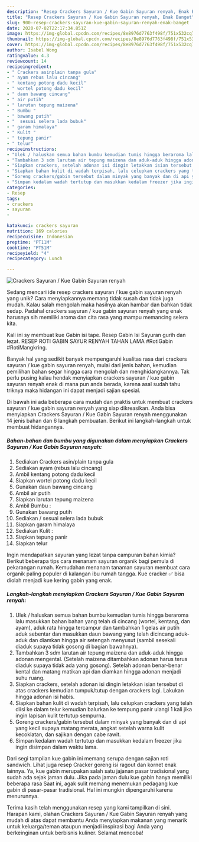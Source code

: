 ```yaml
---
description: "Resep Crackers Sayuran / Kue Gabin Sayuran renyah, Enak Banget"
title: "Resep Crackers Sayuran / Kue Gabin Sayuran renyah, Enak Banget"
slug: 900-resep-crackers-sayuran-kue-gabin-sayuran-renyah-enak-banget
date: 2020-07-02T22:17:34.851Z
image: https://img-global.cpcdn.com/recipes/8e8976d7763f498f/751x532cq70/crackers-sayuran-kue-gabin-sayuran-renyah-foto-resep-utama.jpg
thumbnail: https://img-global.cpcdn.com/recipes/8e8976d7763f498f/751x532cq70/crackers-sayuran-kue-gabin-sayuran-renyah-foto-resep-utama.jpg
cover: https://img-global.cpcdn.com/recipes/8e8976d7763f498f/751x532cq70/crackers-sayuran-kue-gabin-sayuran-renyah-foto-resep-utama.jpg
author: Isabel Wong
ratingvalue: 4.3
reviewcount: 14
recipeingredient:
- " Crackers asinplain tanpa gula"
- " ayam rebus lalu cincang"
- " kentang potong dadu kecil"
- " wortel potong dadu kecil"
- " daun bawang cincang"
- " air putih"
- " larutan tepung maizena"
- " Bumbu "
- " bawang putih"
- "  sesuai selera lada bubuk"
- " garam himalaya"
- " Kulit "
- " tepung panir"
- " telur"
recipeinstructions:
- "Ulek / haluskan semua bahan bumbu kemudian tumis hingga beraroma lalu masukkan bahan bahan yang telah di cincang (wortel, kentang, dan ayam), aduk rata hingga tercampur dan tambahkan 1 gelas air putih aduk sebentar dan masukkan daun bawang yang telah dicincang aduk-aduk dan diamkan hingga air setengah menyusut (sambil sesekali diaduk supaya tidak gosong di bagian bawahnya)."
- "Tambahkan 3 sdm larutan air tepung maizena dan aduk-aduk hingga adonan mengental. (Setelah maizena ditambahkan adonan harus terus diaduk supaya tidak ada yang gosong). Setelah adonan benar-benar kental dan matang matikan api dan diamkan hingga adonan menjadi suhu ruang."
- "Siapkan crackers, setelah adonan isi dingin letakkan isian tersebut di atas crackers kemudian tumpuk/tutup dengan crackers lagi. Lakukan hingga adonan isi habis."
- "Siapkan bahan kulit di wadah terpisah, lalu celupkan crackers yang telah diisi ke dalam telur kemudian balurkan ke tempung panir ulangi 1 kali jika ingin lapisan kulit tertutup sempurna."
- "Goreng crackers/gabin tersebut dalam minyak yang banyak dan di api yang kecil supaya matang merata, angkat setelah warna kulit kecoklatan, dan sajikan dengan cabe rawit."
- "Simpan kedalam wadah tertutup dan masukkan kedalam freezer jika ingin disimpan dalam waktu lama."
categories:
- Resep
tags:
- crackers
- sayuran
- 

katakunci: crackers sayuran  
nutrition: 169 calories
recipecuisine: Indonesian
preptime: "PT11M"
cooktime: "PT51M"
recipeyield: "4"
recipecategory: Lunch

---
```



![Crackers Sayuran / Kue Gabin Sayuran renyah](https://img-global.cpcdn.com/recipes/8e8976d7763f498f/751x532cq70/crackers-sayuran-kue-gabin-sayuran-renyah-foto-resep-utama.jpg)

Sedang mencari ide resep crackers sayuran / kue gabin sayuran renyah yang unik? Cara menyiapkannya memang tidak susah dan tidak juga mudah. Kalau salah mengolah maka hasilnya akan hambar dan bahkan tidak sedap. Padahal crackers sayuran / kue gabin sayuran renyah yang enak harusnya sih memiliki aroma dan cita rasa yang mampu memancing selera kita.

Kali ini sy membuat kue Gabin isi tape. Resep Gabin Isi Sayuran gurih dan lezat. RESEP ROTI GABIN SAYUR RENYAH TAHAN LAMA #RotiGabin #RotiMangkring.

Banyak hal yang sedikit banyak mempengaruhi kualitas rasa dari crackers sayuran / kue gabin sayuran renyah, mulai dari jenis bahan, kemudian pemilihan bahan segar hingga cara mengolah dan menghidangkannya. Tak perlu pusing kalau hendak menyiapkan crackers sayuran / kue gabin sayuran renyah enak di mana pun anda berada, karena asal sudah tahu triknya maka hidangan ini dapat menjadi sajian spesial.


Di bawah ini ada beberapa cara mudah dan praktis untuk membuat crackers sayuran / kue gabin sayuran renyah yang siap dikreasikan. Anda bisa menyiapkan Crackers Sayuran / Kue Gabin Sayuran renyah menggunakan 14 jenis bahan dan 6 langkah pembuatan. Berikut ini langkah-langkah untuk membuat hidangannya.

<!--inarticleads1-->

##### Bahan-bahan dan bumbu yang digunakan dalam menyiapkan Crackers Sayuran / Kue Gabin Sayuran renyah:

1. Sediakan  Crackers asin/plain tanpa gula
1. Sediakan  ayam (rebus lalu cincang)
1. Ambil  kentang potong dadu kecil
1. Siapkan  wortel potong dadu kecil
1. Gunakan  daun bawang cincang
1. Ambil  air putih
1. Siapkan  larutan tepung maizena
1. Ambil  Bumbu :
1. Gunakan  bawang putih
1. Sediakan  / sesuai selera lada bubuk
1. Siapkan  garam himalaya
1. Sediakan  Kulit :
1. Siapkan  tepung panir
1. Siapkan  telur


Ingin mendapatkan sayuran yang lezat tanpa campuran bahan kimia? Berikut beberapa tips cara menanam sayuran organik bagi pemula di pekarangan rumah. Kemudahan menanam tanaman sayuran membuat cara organik paling populer di kalangan ibu rumah tangga. Kue cracker ✅ bisa diolah menjadi kue kering gabin yang enak. 

<!--inarticleads2-->

##### Langkah-langkah menyiapkan Crackers Sayuran / Kue Gabin Sayuran renyah:

1. Ulek / haluskan semua bahan bumbu kemudian tumis hingga beraroma lalu masukkan bahan bahan yang telah di cincang (wortel, kentang, dan ayam), aduk rata hingga tercampur dan tambahkan 1 gelas air putih aduk sebentar dan masukkan daun bawang yang telah dicincang aduk-aduk dan diamkan hingga air setengah menyusut (sambil sesekali diaduk supaya tidak gosong di bagian bawahnya).
1. Tambahkan 3 sdm larutan air tepung maizena dan aduk-aduk hingga adonan mengental. (Setelah maizena ditambahkan adonan harus terus diaduk supaya tidak ada yang gosong). Setelah adonan benar-benar kental dan matang matikan api dan diamkan hingga adonan menjadi suhu ruang.
1. Siapkan crackers, setelah adonan isi dingin letakkan isian tersebut di atas crackers kemudian tumpuk/tutup dengan crackers lagi. Lakukan hingga adonan isi habis.
1. Siapkan bahan kulit di wadah terpisah, lalu celupkan crackers yang telah diisi ke dalam telur kemudian balurkan ke tempung panir ulangi 1 kali jika ingin lapisan kulit tertutup sempurna.
1. Goreng crackers/gabin tersebut dalam minyak yang banyak dan di api yang kecil supaya matang merata, angkat setelah warna kulit kecoklatan, dan sajikan dengan cabe rawit.
1. Simpan kedalam wadah tertutup dan masukkan kedalam freezer jika ingin disimpan dalam waktu lama.


Dari segi tampilan kue gabin ini memang serupa dengan sajian roti sandwich. Lihat juga resep Cracker goreng isi ragout dan kornet enak lainnya. Ya, kue gabin merupakan salah satu jajanan pasar tradisional yang sudah ada sejak jaman dulu. Jika pada jaman dulu kue gabin hanya memiliki beberapa rasa Saat ini, agak sulit memang menemukan pedagang kue gabin di pasar-pasar tradisional. Hal ini mungkin dipengaruhi karena menurunnya. 

Terima kasih telah menggunakan resep yang kami tampilkan di sini. Harapan kami, olahan Crackers Sayuran / Kue Gabin Sayuran renyah yang mudah di atas dapat membantu Anda menyiapkan makanan yang menarik untuk keluarga/teman ataupun menjadi inspirasi bagi Anda yang berkeinginan untuk berbisnis kuliner. Selamat mencoba!
